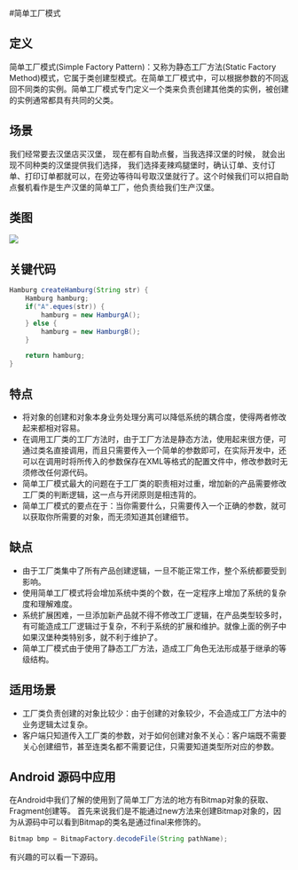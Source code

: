 #简单工厂模式

## 定义
简单工厂模式(Simple Factory Pattern)：又称为静态工厂方法(Static Factory Method)模式，它属于类创建型模式。在简单工厂模式中，可以根据参数的不同返回不同类的实例。简单工厂模式专门定义一个类来负责创建其他类的实例，被创建的实例通常都具有共同的父类。

## 场景
我们经常要去汉堡店买汉堡， 现在都有自助点餐，当我选择汉堡的时候， 就会出现不同种类的汉堡提供我们选择， 我们选择麦辣鸡腿堡时，确认订单、支付订单、打印订单都就可以，在旁边等待叫号取汉堡就行了。这个时候我们可以把自助点餐机看作是生产汉堡的简单工厂，他负责给我们生产汉堡。

## 类图
![](https://rawgit.com/jasonim/design-patterns/master/image/simple-factory.svg)

## 关键代码
```java
Hamburg createHamburg(String str) {
    Hamburg hamburg;
    if("A".eques(str)) {
        hamburg = new HamburgA();
    } else {
        hamburg = new HamburgB();
    }

    return hamburg;
}
```
## 特点
+ 将对象的创建和对象本身业务处理分离可以降低系统的耦合度，使得两者修改起来都相对容易。
+ 在调用工厂类的工厂方法时，由于工厂方法是静态方法，使用起来很方便，可通过类名直接调用，而且只需要传入一个简单的参数即可，在实际开发中，还可以在调用时将所传入的参数保存在XML等格式的配置文件中，修改参数时无须修改任何源代码。
+ 简单工厂模式最大的问题在于工厂类的职责相对过重，增加新的产品需要修改工厂类的判断逻辑，这一点与开闭原则是相违背的。
+ 简单工厂模式的要点在于：当你需要什么，只需要传入一个正确的参数，就可以获取你所需要的对象，而无须知道其创建细节。

## 缺点
+ 由于工厂类集中了所有产品创建逻辑，一旦不能正常工作，整个系统都要受到影响。
+ 使用简单工厂模式将会增加系统中类的个数，在一定程序上增加了系统的复杂度和理解难度。
+ 系统扩展困难，一旦添加新产品就不得不修改工厂逻辑，在产品类型较多时，有可能造成工厂逻辑过于复杂，不利于系统的扩展和维护。就像上面的例子中如果汉堡种类特别多，就不利于维护了。
+ 简单工厂模式由于使用了静态工厂方法，造成工厂角色无法形成基于继承的等级结构。

## 适用场景
+ 工厂类负责创建的对象比较少：由于创建的对象较少，不会造成工厂方法中的业务逻辑太过复杂。
+ 客户端只知道传入工厂类的参数，对于如何创建对象不关心：客户端既不需要关心创建细节，甚至连类名都不需要记住，只需要知道类型所对应的参数。

## Android 源码中应用
在Android中我们了解的使用到了简单工厂方法的地方有Bitmap对象的获取、Fragment创建等。
首先来说我们是不能通过new方法来创建Bitmap对象的，因为从源码中可以看到Bitmap的类名是通过final来修饰的。

```java
Bitmap bmp = BitmapFactory.decodeFile(String pathName);
```

有兴趣的可以看一下源码。
